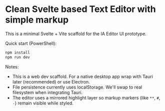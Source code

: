 # Clean Svelte based Text Editor with simple markup
This is a minimal Svelte + Vite scaffold for the IA Editor UI prototype.

Quick start (PowerShell):

```powershell
npm install
npm run dev
```

Notes:
- This is a web dev scaffold. For a native desktop app wrap with Tauri later (recommended) or use Electron.
- File persistence currently uses localStorage. We'll swap to real filesystem when integrating Tauri.
- The editor uses a mirrored highlight layer so markup markers (like `**`, `#`, `-`) remain visible while styled.
